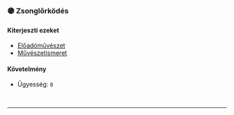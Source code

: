 ### 🟣 Zsonglőrködés

#### Kiterjeszti ezeket

- [Előadóművészet](../kepzettsegek.szekunder/eloadomuveszet.md)
- [Művészetismeret](../kepzettsegek.szekunder/muveszetismeret.md)

#### Követelmény

- Ügyesség: `0`

<br />

---
